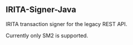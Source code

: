 ## IRITA-Signer-Java

IRITA transaction signer for the legacy REST API.

Currently only SM2 is supported.
